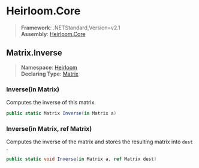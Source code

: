 # Heirloom.Core

> **Framework**: .NETStandard,Version=v2.1  
> **Assembly**: [Heirloom.Core][0]  

## Matrix.Inverse

> **Namespace**: [Heirloom][0]  
> **Declaring Type**: [Matrix][1]  

### Inverse(in Matrix)

Computes the inverse of this matrix.

```cs
public static Matrix Inverse(in Matrix a)
```

### Inverse(in Matrix, ref Matrix)

Computes the inverse of the matrix and stores the resulting matrix into `dest` .

```cs
public static void Inverse(in Matrix a, ref Matrix dest)
```

[0]: ../../../Heirloom.Core.md
[1]: ../Matrix.md
